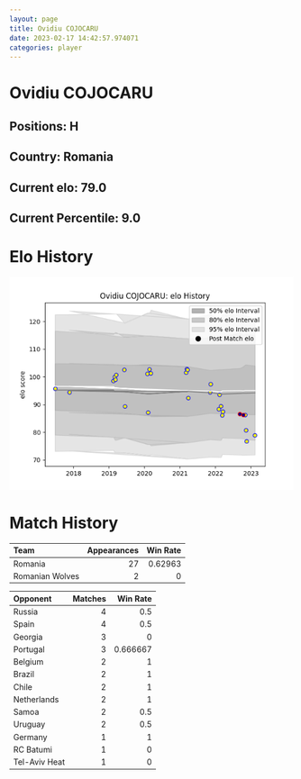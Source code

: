 ```yaml
---  
layout: page  
title: Ovidiu COJOCARU  
date: 2023-02-17 14:42:57.974071  
categories: player  
---
```

# Ovidiu COJOCARU

## Positions: H

## Country: Romania

## Current elo: 79.0

## Current Percentile: 9.0

# Elo History


![elo history](history_OvidiuCOJOCARU.png)
# Match History


| Team            |   Appearances |   Win Rate |
|:----------------|--------------:|-----------:|
| Romania         |            27 |    0.62963 |
| Romanian Wolves |             2 |    0       |

| Opponent      |   Matches |   Win Rate |
|:--------------|----------:|-----------:|
| Russia        |         4 |   0.5      |
| Spain         |         4 |   0.5      |
| Georgia       |         3 |   0        |
| Portugal      |         3 |   0.666667 |
| Belgium       |         2 |   1        |
| Brazil        |         2 |   1        |
| Chile         |         2 |   1        |
| Netherlands   |         2 |   1        |
| Samoa         |         2 |   0.5      |
| Uruguay       |         2 |   0.5      |
| Germany       |         1 |   1        |
| RC Batumi     |         1 |   0        |
| Tel-Aviv Heat |         1 |   0        |